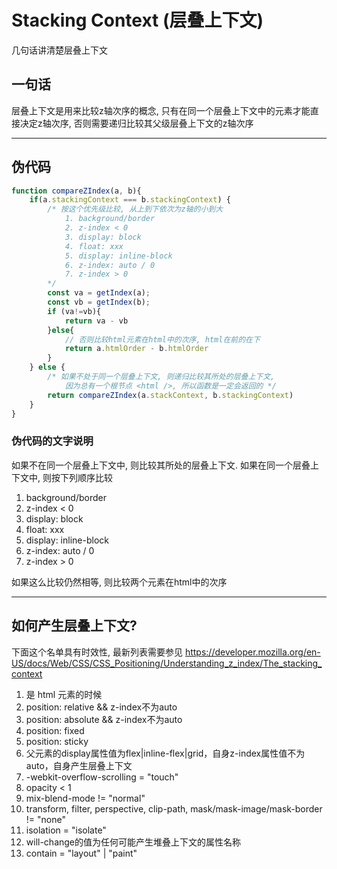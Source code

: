 # Stacking Context (层叠上下文)

几句话讲清楚层叠上下文

## 一句话
层叠上下文是用来比较z轴次序的概念, 只有在同一个层叠上下文中的元素才能直接决定z轴次序, 否则需要递归比较其父级层叠上下文的z轴次序

---

## 伪代码

``` js
function compareZIndex(a, b){
	if(a.stackingContext === b.stackingContext) {
		/* 按这个优先级比较, 从上到下依次为z轴的小到大
            1. background/border
            2. z-index < 0
            3. display: block
            4. float: xxx
            5. display: inline-block
            6. z-index: auto / 0
            7. z-index > 0
		*/
		const va = getIndex(a);
		const vb = getIndex(b);
		if (va!=vb){
			return va - vb
		}else{
			// 否则比较html元素在html中的次序, html在前的在下
			return a.htmlOrder - b.htmlOrder
		}
	} else {
		/* 如果不处于同一个层叠上下文, 则递归比较其所处的层叠上下文,
 			因为总有一个根节点 <html />, 所以函数是一定会返回的 */
		return compareZIndex(a.stackContext, b.stackingContext)
	}
}
```
### 伪代码的文字说明 

如果不在同一个层叠上下文中, 则比较其所处的层叠上下文.
如果在同一个层叠上下文中, 则按下列顺序比较

1. background/border
2. z-index < 0
3. display: block
4. float: xxx
5. display: inline-block
6. z-index: auto / 0
7. z-index > 0

如果这么比较仍然相等, 则比较两个元素在html中的次序

---

## 如何产生层叠上下文? 

下面这个名单具有时效性, 最新列表需要参见 https://developer.mozilla.org/en-US/docs/Web/CSS/CSS_Positioning/Understanding_z_index/The_stacking_context

1. 是 html 元素的时候
2. position: relative && z-index不为auto
3. position: absolute && z-index不为auto
4. position: fixed
5. position: sticky
6. 父元素的display属性值为flex|inline-flex|grid，自身z-index属性值不为auto，自身产生层叠上下文
7. -webkit-overflow-scrolling = "touch"
8. opacity < 1
9. mix-blend-mode != "normal"
10. transform, filter, perspective, clip-path, mask/mask-image/mask-border != "none"
11. isolation = "isolate"
12. will-change的值为任何可能产生堆叠上下文的属性名称
13. contain = "layout" | "paint"

